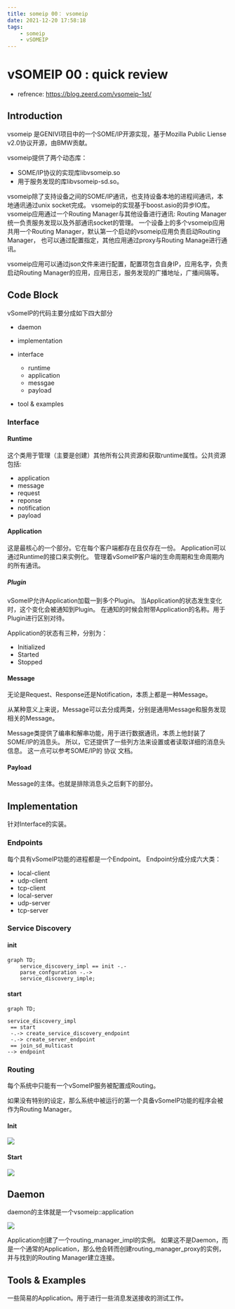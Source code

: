 ```yaml
---
title: someip 00： vsomeip
date: 2021-12-20 17:58:18
tags:
    - someip
    - vSOMEIP
---
```


# vSOMEIP 00 :  quick review

* refrence: https://blog.zeerd.com/vsomeip-1st/

## Introduction
vsomeip 是GENIVI项目中的一个SOME/IP开源实现，基于Mozilla Public Liense v2.0协议开源，由BMW贡献。

vsomeip提供了两个动态库：
* SOME/IP协议的实现库libvsomeip.so
* 用于服务发现的库libvsomeip-sd.so。

vsomeip除了支持设备之间的SOME/IP通讯，也支持设备本地的进程间通讯，本地通讯通过unix socket完成。
vsomeip的实现基于boost.asio的异步IO库。
vsomeip应用通过一个Routing Manager与其他设备进行通讯: Routing Manager统一负责服务发现以及外部通讯socket的管理。
一个设备上的多个vsomeip应用共用一个Routing Manager，默认第一个启动的vsomeip应用负责启动Routing Manager，
也可以通过配置指定，其他应用通过proxy与Routing Manage进行通讯。

vsomeip应用可以通过json文件来进行配置，配置项包含自身IP，应用名字，负责启动Routing Manager的应用，应用日志，服务发现的广播地址，广播间隔等。


## Code Block

vSomeIP的代码主要分成如下四大部分

* daemon

* implementation

* interface
    - runtime
    - application
    - messgae
    - payload

* tool & examples

### Interface

#### Runtime
这个类用于管理（主要是创建）其他所有公共资源和获取runtime属性。公共资源包括:

- application
- message
- request
- reponse
- notification
- payload

#### Application
这是最核心的一个部分。它在每个客户端都存在且仅存在一份。
Application可以通过Runtime的接口来实例化。
管理着vSomeIP客户端的生命周期和生命周期内的所有通讯。

##### Plugin

vSomeIP允许Application加载一到多个Plugin。
当Application的状态发生变化时，这个变化会被通知到Plugin。
在通知的时候会附带Application的名称。用于Plugin进行区别对待。

Application的状态有三种，分别为：
* Initialized
* Started
* Stopped

#### Message
无论是Request、Response还是Notification，本质上都是一种Message。

从某种意义上来说，Message可以去分成两类，分别是通用Message和服务发现相关的Message。

Message类提供了编串和解串功能，用于进行数据通讯，本质上他封装了SOME/IP的消息头。
所以，它还提供了一些列方法来设置或者读取详细的消息头信息。
这一点可以参考SOME/IP的 协议 文档。

#### Payload

Message的主体。也就是排除消息头之后剩下的部分。


## Implementation
针对Interface的实装。 

### Endpoints
每个具有vSomeIP功能的进程都是一个Endpoint。
Endpoint分成分成六大类：

- local-client
- udp-client
- tcp-client
- local-server
- udp-server
- tcp-server


### Service Discovery

#### init

```mermaid
graph TD;
    service_discovery_impl == init -.- 
    parse_confguration -.->
    service_discovery_imple;

```

#### start
```mermaid
graph TD;

service_discovery_impl
 == start 
 -.-> create_service_discovery_endpoint 
 -.-> create_server_endpoint 
 == join_sd_multicast
--> endpoint

```

### Routing

每个系统中只能有一个vSomeIP服务被配置成Routing。

如果没有特别的设定，那么系统中被运行的第一个具备vSomeIP功能的程序会被作为Routing Manager。


#### Init

![](../imgs/vsomeip_source_routing_init.png)

#### Start
![](../imgs/vsomeip_source_routing_start.png)



## Daemon

daemon的主体就是一个vsomeip::application

![](../imgs/vsomeip_source_daemon.png)


Application创建了一个routing_manager_impl的实例。
如果这不是Daemon，而是一个通常的Application，那么他会转而创建routing_manager_proxy的实例，并与找到的Routing Manager建立连接。



## Tools & Examples

一些简易的Application。用于进行一些消息发送接收的测试工作。

